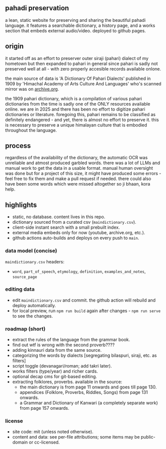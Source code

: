 ## pahadi preservation

a lean, static website for preserving and sharing the beautiful pahadi language. it features a searchable dictionary, a history page, and a works section that embeds external audio/video. deployed to github pages.

## origin
it started off as an effort to preserver outer siraji (pahari) dialect of my hometown but then expanded to pahari in general since pahari is sadly not preserved well at all - with zero properly accesible records available onlone.

the main source of data is 'A Dictionary Of Pahari Dialects' published in 1909 by 'Himachal Academy of Arts Culture And Languages' who's scanned mirror was on [archive.org](https://archive.org/details/in.ernet.dli.2015.223292/page/n11/mode/2up).

the 1909 pahari dictionary, which is a compilation of various pahari dictionaries from the time is sadly one of the ONLY resources available online. we are in 2025 and there has been no effort to digitize pahari dictionaries or literature. foregoing this, pahari remains to be classified as definitely endangered - and yet, there is almost no effort to preserve it. this is necessary to preserve a unique himalayan culture that is embodied throughout the language. 

## process
regardless of the availability of the dictionary, the automatic OCR was unreliable and atmost produced garbled words. there was a lot of LLMs and manual work to get the data in a usable format. manual human oversight was done but for a project of this size, it might have produced some errors - feel free to fix them and make a pull request if needed. there could also have been some words which were missed altogether so ji bhaan, kora help.

## highlights
- static, no database. content lives in this repo.
- dictionary sourced from a curated csv (`maindictionary.csv`).
- client-side instant search with a small prebuilt index.
- external media embeds only for now (youtube, archive.org, etc.).
- github actions auto-builds and deploys on every push to `main`.


### data model (concise)
`maindictionary.csv` headers:
- `word`, `part_of_speech`, `etymology`, `definition`, `examples_and_notes`, `source_page`


### editing data
- edit `maindictionary.csv` and commit. the github action will rebuild and deploy automatically.
- for local preview, run `npm run build` again after changes - `npm run serve` to see the changes.


### roadmap (short)
- extract the rules of the language from the grammar book.
- find out wtf is wrong with the second proverb????
- adding kinnauri data from the same source.
- categorizing the words by dialects [segregating bilaspuri, siraji, etc. as filters]
- script toggle (devanagari/roman; add takri later).
- works filters (type/year) and richer cards.
- optional decap cms for git-based editing.
- extracting folklores, proverbs. available in the source:
    - the main dictionary is from page 11 onwards and goes till page 130.
    - appendices (Folklore, Proverbs, Riddles, Songs) from page 131 onwards.
    - a Grammar and Dictionary of Kanwari (a completely separate work) from page 157 onwards.

### license
- site code: mit (unless noted otherwise).
- content and data: see per-file attributions; some items may be public-domain or cc-licensed.

